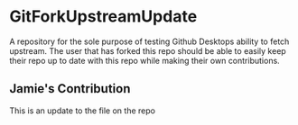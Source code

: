 # GitForkUpstreamUpdate
A repository for the sole purpose of testing Github Desktops ability to fetch upstream. The user that has forked this repo should be able to easily keep their repo up to date with this repo while making their own contributions.

## Jamie's Contribution

This is an update to the file on the repo